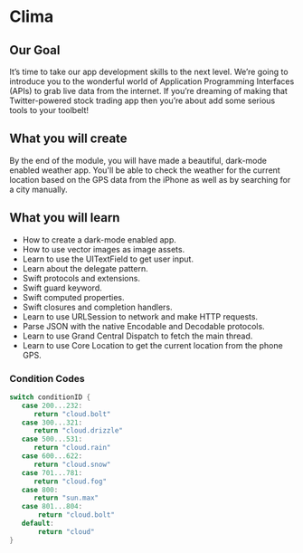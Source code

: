 #  Clima

## Our Goal

It’s time to take our app development skills to the next level. We’re going to introduce you to the wonderful world of Application Programming Interfaces (APIs) to grab live data from the internet. If you’re dreaming of making that Twitter-powered stock trading app then you’re about add some serious tools to your toolbelt!


## What you will create

By the end of the module, you will have made a beautiful, dark-mode enabled weather app. You'll be able to check the weather for the current location based on the GPS data from the iPhone as well as by searching for a city manually. 

## What you will learn

* How to create a dark-mode enabled app.
* How to use vector images as image assets.
* Learn to use the UITextField to get user input. 
* Learn about the delegate pattern.
* Swift protocols and extensions. 
* Swift guard keyword. 
* Swift computed properties.
* Swift closures and completion handlers.
* Learn to use URLSession to network and make HTTP requests.
* Parse JSON with the native Encodable and Decodable protocols. 
* Learn to use Grand Central Dispatch to fetch the main thread.
* Learn to use Core Location to get the current location from the phone GPS. 

### Condition Codes
```swift
switch conditionID {
   case 200...232:
      return "cloud.bolt"
   case 300...321:
      return "cloud.drizzle"
   case 500...531: 
      return "cloud.rain"
   case 600...622:
      return "cloud.snow"
   case 701...781:
      return "cloud.fog"
   case 800:
      return "sun.max"
   case 801...804:
       return "cloud.bolt"
   default:
       return "cloud"
}
```
